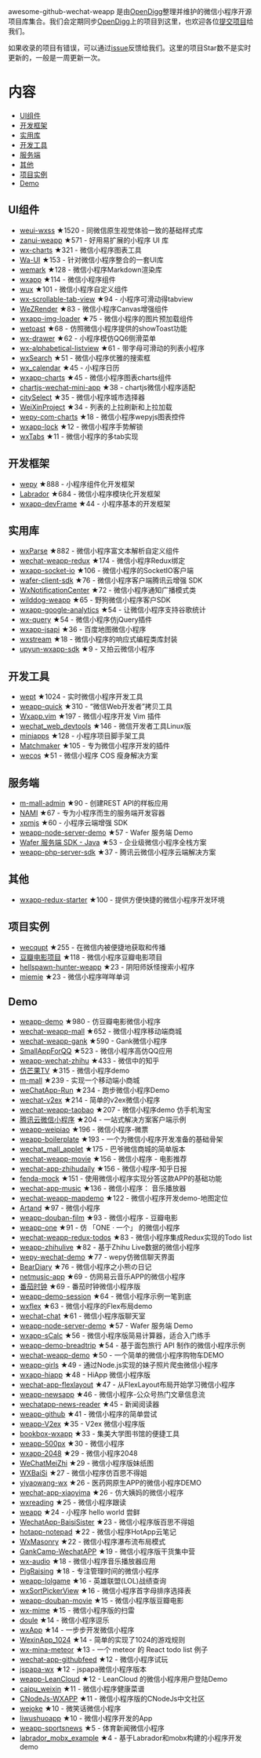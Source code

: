 awesome-github-wechat-weapp 是由[OpenDigg](http://www.opendigg.com/)整理并维护的微信小程序开源项目库集合。我们会定期同步[OpenDigg](http://www.opendigg.com/tags/wechat-app)上的项目到这里，也欢迎各位[提交项目](https://github.com/opendigg/opending-share-projects)给我们。 

如果收录的项目有错误，可以通过[issue](https://github.com/opendigg/awesome-github-wechat-weapp/issues)反馈给我们。这里的项目Star数不是实时更新的，一般是一周更新一次。 

# 内容 

- [UI组件](#UI组件) 
- [开发框架](#开发框架) 
- [实用库](#实用库) 
- [开发工具](#开发工具) 
- [服务端](#服务端) 
- [其他](#其他) 
- [项目实例](#项目实例) 
- [Demo](#Demo) 

## UI组件 

- [weui-wxss](https://github.com/weui/weui-wxss) ★1520 - 同微信原生视觉体验一致的基础样式库 
- [zanui-weapp](https://github.com/youzan/zanui-weapp) ★571 - 好用易扩展的小程序 UI 库 
- [wx-charts](https://github.com/xiaolin3303/wx-charts) ★321 - 微信小程序图表工具 
- [Wa-UI](https://github.com/liujians/Wa-UI) ★153 - 针对微信小程序整合的一套UI库 
- [wemark](https://github.com/TooBug/wemark) ★128 - 微信小程序Markdown渲染库 
- [wxapp](https://github.com/youzouzou/wxapp) ★114 - 微信小程序组件 
- [wux](https://github.com/skyvow/wux) ★101 - 微信小程序自定义组件 
- [wx-scrollable-tab-view](https://github.com/zhongjie-chen/wx-scrollable-tab-view) ★94 - 小程序可滑动得tabview 
- [WeZRender](https://github.com/guyoung/WeZRender) ★83 - 微信小程序Canvas增强组件 
- [wxapp-img-loader](https://github.com/o2team/wxapp-img-loader) ★75 - 微信小程序的图片预加载组件 
- [wetoast](https://github.com/kiinlam/wetoast) ★68 - 仿照微信小程序提供的showToast功能 
- [wx-drawer](https://github.com/zhongjie-chen/wx-drawer) ★62 - 小程序模仿QQ6侧滑菜单 
- [wx-alphabetical-listview](https://github.com/zhongjie-chen/wx-alphabetical-listview) ★61 - 带字母可滑动的列表小程序 
- [wxSearch](https://github.com/icindy/wxSearch) ★51 - 微信小程序优雅的搜索框 
- [wx_calendar](https://github.com/treadpit/wx_calendar) ★45 - 小程序日历 
- [wxapp-charts](https://github.com/hawx1993/wxapp-charts) ★45 - 微信小程序图表charts组件 
- [chartjs-wechat-mini-app](https://github.com/xiabingwu/chartjs-wechat-mini-app) ★38 - chartjs微信小程序适配 
- [citySelect](https://github.com/chenjinxinlove/citySelect) ★35 - 微信小程序城市选择器 
- [WeiXinProject](https://github.com/lidong1665/WeiXinProject) ★34 - 列表的上拉刷新和上拉加载 
- [wepy-com-charts](https://github.com/CalvinHong/wepy-com-charts) ★18 - 微信小程序wepyjs图表控件 
- [wxapp-lock](https://github.com/demi520/wxapp-lock) ★12 - 微信小程序手势解锁 
- [wxTabs](https://github.com/hss01248/wxTabs) ★11 - 微信小程序的多tab实现 

## 开发框架 

- [wepy](https://github.com/wepyjs/wepy) ★888 - 小程序组件化开发框架 
- [Labrador](https://github.com/maichong/labrador) ★684 - 微信小程序模块化开发框架 
- [wxapp-devFrame](https://github.com/hss01248/wxapp-devFrame) ★44 - 小程序基本的开发框架 

## 实用库 

- [wxParse](https://github.com/icindy/wxParse) ★882 - 微信小程序富文本解析自定义组件 
- [wechat-weapp-redux](https://github.com/charleyw/wechat-weapp-redux) ★174 - 微信小程序Redux绑定 
- [wxapp-socket-io](https://github.com/fanweixiao/wxapp-socket-io) ★106 - 微信小程序的SocketIO客户端 
- [wafer-client-sdk](https://github.com/tencentyun/weapp-client-sdk) ★76 - 微信小程序客户端腾讯云增强 SDK 
- [WxNotificationCenter](https://github.com/icindy/WxNotificationCenter) ★72 - 微信小程序通知广播模式类 
- [wilddog-weapp](https://github.com/WildDogTeam/wilddog-weapp) ★65 - 野狗微信小程序客户SDK 
- [wxapp-google-analytics](https://github.com/rchunping/wxapp-google-analytics) ★54 - 让微信小程序支持谷歌统计 
- [wx-query](https://github.com/stephenml/wx-query) ★54 - 微信小程序仿jQuery插件 
- [wxapp-jsapi](https://github.com/baidumapapi/wxapp-jsapi) ★36 - 百度地图微信小程序 
- [wxstream](https://github.com/wpcfan/wxstream) ★18 - 微信小程序的响应式编程类库封装 
- [upyun-wxapp-sdk](https://github.com/upyun/upyun-wxapp-sdk) ★9 - 又拍云微信小程序 

## 开发工具 

- [wept](https://github.com/chemzqm/wept) ★1024 - 实时微信小程序开发工具 
- [weapp-quick](https://github.com/phodal/weapp-quick) ★310 - “微信Web开发者”拷贝工具 
- [Wxapp.vim](https://github.com/chemzqm/wxapp.vim) ★197 - 微信小程序开发 Vim 插件 
- [wechat_web_devtools](https://github.com/yuan1994/wechat_web_devtools) ★146 - 微信开发者工具Linux版 
- [miniapps](https://github.com/DDFE/miniapps) ★128 - 小程序项目脚手架工具 
- [Matchmaker](https://github.com/lypeer/Matchmaker) ★105 - 专为微信小程序开发的插件 
- [wecos](https://github.com/tencentyun/wecos) ★51 - 微信小程序 COS 瘦身解决方案 

## 服务端 

- [m-mall-admin](https://github.com/skyvow/m-mall-admin) ★90 - 创建REST API的样板应用 
- [NAMI](https://github.com/wodenwang/nami) ★67 - 专为小程序而生的服务端开发容器 
- [xpmjs](https://github.com/XpmJS/xpmjs) ★60 - 小程序云端增强 SDK 
- [weapp-node-server-demo](https://github.com/tencentyun/weapp-node-server-demo) ★57 - Wafer 服务端 Demo 
- [Wafer 服务端 SDK - Java](https://github.com/tencentyun/weapp-java-server-sdk) ★53 - 企业级微信小程序全栈方案 
- [weapp-php-server-sdk](https://github.com/tencentyun/weapp-php-server-sdk) ★37 - 腾讯云微信小程序云端解决方案 

## 其他 

- [wxapp-redux-starter](https://github.com/qixiuss/wxapp-redux-starter) ★100 - 提供方便快捷的微信小程序开发环境 

## 项目实例 

- [wecqupt](https://github.com/lanshan-studio/wecqupt) ★255 - 在微信内被便捷地获取和传播 
- [豆瓣电影项目](https://github.com/songhaoreact/豆瓣电影项目) ★118 - 微信小程序豆瓣电影项目 
- [hellspawn-hunter-weapp](https://github.com/bluedazzle/hellspawn-hunter-weapp) ★23 - 阴阳师妖怪搜索小程序 
- [miemie](https://github.com/airingursb/miemie) ★23 - 微信小程序咩咩单词 

## Demo 

- [weapp-demo](https://github.com/zce/weapp-demo) ★980 - 仿豆瓣电影微信小程序 
- [wechat-weapp-mall](https://github.com/liuxuanqiang/wechat-weapp-mall) ★652 - 微信小程序移动端商城 
- [wechat-weapp-gank](https://github.com/lypeer/wechat-weapp-gank) ★590 - Gank微信小程序 
- [SmallAppForQQ](https://github.com/xiehui999/SmallAppForQQ) ★523 - 微信小程序高仿QQ应用 
- [weapp-wechat-zhihu](https://github.com/RebeccaHanjw/weapp-wechat-zhihu) ★433 - 微信中的知乎 
- [仿芒果TV](https://github.com/web-Marker/wechat-Development) ★315 - 微信小程序demo 
- [m-mall](https://github.com/skyvow/m-mall) ★239 - 实现一个移动端小商城 
- [weChatApp-Run](https://github.com/alanwangmodify/weChatApp-Run) ★234 - 跑步微信小程序Demo 
- [wechat-v2ex](https://github.com/jectychen/wechat-v2ex) ★214 - 简单的v2ex微信小程序 
- [wechat-weapp-taobao](https://github.com/ChangQing666/wechat-weapp-taobao) ★207 - 微信小程序demo 仿手机淘宝 
- [腾讯云微信小程序](https://github.com/tencentyun/weapp-client-demo) ★204 - 一站式解决方案客户端示例 
- [weapp-weipiao](https://github.com/wangmingjob/weapp-weipiao) ★196 - 微信小程序-微票 
- [weapp-boilerplate](https://github.com/zce/weapp-boilerplate) ★193 - 一个为微信小程序开发准备的基础骨架 
- [wechat_mall_applet](https://github.com/bayetech/wechat_mall_applet) ★175 - 巴爷微信商城的简单版本 
- [wechat-weapp-movie](https://github.com/yesifeng/wechat-weapp-movie) ★156 - 微信小程序 - 电影推荐 
- [wechat-app-zhihudaily](https://github.com/myronliu347/wechat-app-zhihudaily) ★156 - 微信小程序-知乎日报 
- [fenda-mock](https://github.com/davedavehong/fenda-mock) ★151 - 使用微信小程序实现分答这款APP的基础功能 
- [wechat-app-music](https://github.com/eyasliu/wechat-app-music) ★136 - 微信小程序： 音乐播放器 
- [wechat-weapp-mapdemo](https://github.com/giscafer/wechat-weapp-mapdemo) ★122 - 微信小程序开发demo-地图定位 
- [Artand](https://github.com/SuperKieran/weapp-artand) ★97 - 微信小程序 
- [weapp-douban-film](https://github.com/hingsir/weapp-douban-film) ★93 - 微信小程序 - 豆瓣电影 
- [weapp-one](https://github.com/ahonn/weapp-one) ★91 - 仿 「ONE · 一个」 的微信小程序 
- [wechat-weapp-redux-todos](https://github.com/charleyw/wechat-weapp-redux-todos) ★83 - 微信小程序集成Redux实现的Todo list 
- [weapp-zhihulive](https://github.com/dongweiming/weapp-zhihulive) ★82 - 基于Zhihu Live数据的微信小程序 
- [wepy-wechat-demo](https://github.com/wepyjs/wepy-wechat-demo) ★77 - wepy仿微信聊天界面 
- [BearDiary](https://github.com/harveyqing/BearDiary) ★76 - 微信小程序之小熊の日记 
- [netmusic-app](https://github.com/sqaiyan/netmusic-app) ★69 - 仿网易云音乐APP的微信小程序 
- [番茄时钟](https://github.com/kraaas/timer) ★69 - 番茄时钟微信小程序版 
- [weapp-demo-session](https://github.com/CFETeam/weapp-demo-session) ★64 - 微信小程序示例一笔到底 
- [wxflex](https://github.com/icindy/wxflex) ★63 - 微信小程序的Flex布局demo 
- [wechat-chat](https://github.com/ericzyh/wechat-chat) ★61 - 微信小程序版聊天室 
- [weapp-node-server-demo](https://github.com/tencentyun/weapp-node-server-demo) ★57 - Wafer 服务端 Demo 
- [wxapp-sCalc](https://github.com/dunizb/wxapp-sCalc) ★56 - 微信小程序版简易计算器，适合入门练手 
- [weapp-demo-breadtrip](https://github.com/romoo/weapp-demo-breadtrip) ★54 - 基于面包旅行 API 制作的微信小程序示例 
- [wechat-weapp-demo](https://github.com/SeptemberMaples/wechat-weapp-demo) ★50 - 一个简单的微信小程序购物车DEMO 
- [weapp-girls](https://github.com/litt1e-p/weapp-girls) ★49 - 通过Node.js实现的妹子照片爬虫微信小程序 
- [wxapp-hiapp](https://github.com/BelinChung/wxapp-hiapp) ★48 - HiApp 微信小程序版 
- [wechat-app-flexlayout](https://github.com/hardog/wechat-app-flexlayout) ★47 - 从FlexLayout布局开始学习微信小程序 
- [weapp-newsapp](https://github.com/hijiangtao/weapp-newsapp) ★46 - 微信小程序-公众号热门文章信息流 
- [wechatapp-news-reader](https://github.com/vace/wechatapp-news-reader) ★45 - 新闻阅读器 
- [weapp-github](https://github.com/zhengxiaowai/weapp-github) ★41 - 微信小程序的简单尝试 
- [weapp-V2ex](https://github.com/bestony/weapp-V2ex) ★35 - V2ex 微信小程序版 
- [bookbox-wxapp](https://github.com/ToadWoo/bookbox-wxapp) ★33 - 集美大学图书馆的便捷工具 
- [weapp-500px](https://github.com/fluency03/weapp-500px) ★30 - 微信小程序 
- [wxapp-2048](https://github.com/natee/wxapp-2048) ★29 - 微信小程序2048 
- [WeChatMeiZhi](https://github.com/brucevanfdm/WeChatMeiZhi) ★29 - 微信小程序版妹纸图 
- [WXBaiSi](https://github.com/SureZhangHW/WXBaiSi) ★27 - 微信小程序仿百思不得姐 
- [yiyaowang-wx](https://github.com/jiabinxu/yiyaowang-wx) ★26 - 医药网原生APP的微信小程序DEMO 
- [wechat-app-xiaoyima](https://github.com/iamjs1/wechat-app-xiaoyima) ★26 - 仿大姨妈的微信小程序 
- [wxreading](https://github.com/gxmzjxk/wxreading) ★25 - 微信小程序跟读 
- [weapp](https://github.com/kunkun12/weapp) ★24 - 小程序 hello world 尝鲜 
- [WechatApp-BaisiSister](https://github.com/Symous/WechatApp-BaisiSister) ★23 - 微信小程序版百思不得姐 
- [hotapp-notepad](https://github.com/hotapp888/hotapp-notepad) ★22 - 微信小程序HotApp云笔记 
- [WxMasonry](https://github.com/icindy/WxMasonry) ★22 - 微信小程序瀑布流布局模式 
- [GankCamp-WechatAPP](https://github.com/iwgang/GankCamp-WechatAPP) ★19 - 微信小程序版干货集中营 
- [wx-audio](https://github.com/xingbofeng/wx-audio) ★18 - 微信小程序音乐播放器应用 
- [PigRaising](https://github.com/SeaHub/PigRaising) ★18 - 专注管理时间的微信小程序 
- [weapp-lolgame](https://github.com/xiaowenxia/weapp-lolgame) ★16 - 英雄联盟(LOL)战绩查询 
- [wxSortPickerView](https://github.com/icindy/wxSortPickerView) ★16 - 微信小程序首字母排序选择表 
- [weapp-douban-movie](https://github.com/David-Guo/weapp-douban-movie) ★15 - 微信小程序版豆瓣电影 
- [wx-mime](https://github.com/jsongo/wx-mime) ★15 - 微信小程序版的扫雷 
- [doule](https://github.com/mkxiansheng/doule) ★14 - 微信小程序逗乐 
- [wxApp](https://github.com/Gavin-YYC/wxApp) ★14 - 一步步开发微信小程序 
- [WexinApp_1024](https://github.com/RedLove/WexinApp_1024) ★14 - 简单的实现了1024的游戏规则 
- [wx-mina-meteor](https://github.com/leijing7/wx-mina-meteor) ★13 - 一个 meteor 的 React todo list 例子 
- [wechat-app-githubfeed](https://github.com/uniquexiaobai/wechat-app-githubfeed) ★12 - 微信小程序试玩 
- [jspapa-wx](https://github.com/biggerV/jspapa-wx) ★12 - jspapa微信小程序版本 
- [weapp-LeanCloud](https://github.com/bestony/weapp-LeanCloud) ★12 - LeanCloud 的微信小程序用户登陆Demo 
- [caipu_weixin](https://github.com/bestTao/caipu_weixin) ★11 - 微信小程序健康菜谱 
- [CNodeJs-WXAPP](https://github.com/Shaman05/CNodeJs-WXAPP) ★11 - 微信小程序版的CNodeJs中文社区 
- [wejoke](https://github.com/zszdevelop/wejoke) ★10 - 微笑话微信小程序 
- [liwushuoapp](https://github.com/chongbenben/liwushuoapp) ★10 - 微信小程序开发的App 
- [weapp-sportsnews](https://github.com/havenxie/weapp-sportsnews) ★5 - 体育新闻微信小程序 
- [labrador_mobx_example](https://github.com/spacedragon/labrador_mobx_example) ★4 - 基于Labrador和mobx构建的小程序开发demo 
